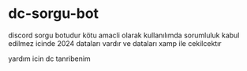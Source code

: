 # dc-sorgu-bot
discord sorgu botudur
kötu amacli olarak kullanılımda sorumluluk kabul edilmez
icinde 2024 dataları vardır ve dataları xamp ile cekilcektır

yardım icin dc tanribenim
